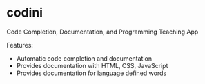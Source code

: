 codini
======

Code Completion, Documentation, and Programming Teaching App

Features:
- Automatic code completion and documentation 
- Provides documentation with HTML, CSS, JavaScript
- Provides documentation for language defined words

